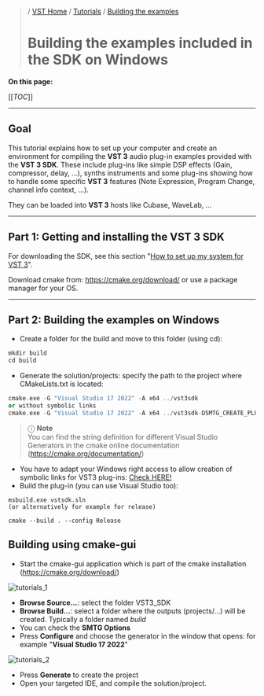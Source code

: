 >/ [VST Home](../../)  / [Tutorials](../Index.md) / [Building the examples](Index.md)
>
># Building the examples included in the SDK on Windows

**On this page:**

[[_TOC_]]

---

## Goal

This tutorial explains how to set up your computer and create an environment for compiling the **VST 3** audio plug-in examples provided with the **VST 3 SDK**. These include plug-ins like simple DSP effects (Gain, compressor, delay, ...), synths instruments and some plug-ins showing how to handle some specific **VST 3** features (Note Expression, Program Change, channel info context, ...).

They can be loaded into **VST 3** hosts like Cubase, WaveLab, ...

---

## Part 1: Getting and installing the VST 3 SDK

For downloading the SDK, see this section "[How to set up my system for VST 3](../../Getting+Started/How+to+setup+my+system.md)".

Download cmake from: <https://cmake.org/download/> or use a package manager for your OS.

---

## Part 2: Building the examples on Windows

- Create a folder for the build and move to this folder (using cd):

``` c++
mkdir build
cd build
```

- Generate the solution/projects: specify the path to the project where CMakeLists.txt is located:

``` c++
cmake.exe -G "Visual Studio 17 2022" -A x64 ../vst3sdk
or without symbolic links
cmake.exe -G "Visual Studio 17 2022" -A x64 ../vst3sdk-DSMTG_CREATE_PLUGIN_LINK=0
```

>ⓘ **Note**\
>You can find the string definition for different Visual Studio Generators in the cmake online documentation (<https://cmake.org/documentation/>)

- You have to adapt your Windows right access to allow creation of symbolic links for VST3 plug-ins: [Check HERE!](../../Getting+Started/Preparation+on+Windows.md)
- Build the plug-in (you can use Visual Studio too):

``` text
msbuild.exe vstsdk.sln
(or alternatively for example for release)

cmake --build . --config Release
```

## Building using cmake-gui

- Start the cmake-gui application which is part of the cmake installation (<https://cmake.org/download/>)

![tutorials_1](../../../resources/tutorials_1.png)

- **Browse Source...**: select the folder VST3_SDK
- **Browse Build...**: select a folder where the outputs (projects/...) will be created. Typically a folder named *build*
- You can check the **SMTG Options**
- Press **Configure** and choose the generator in the window that opens: for example "**Visual Studio 17 2022**"

![tutorials_2](../../../resources/tutorials_2.png)

- Press **Generate** to create the project
- Open your targeted IDE, and compile the solution/project.
